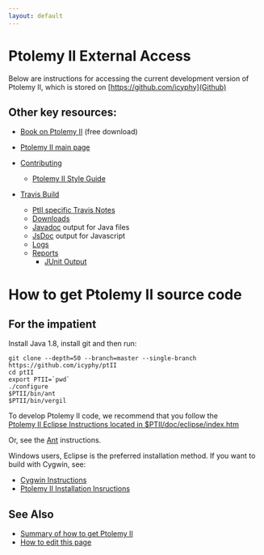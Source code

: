 ```yaml
---
layout: default
---
```

# Ptolemy II External Access
Below are instructions for accessing the current development version of Ptolemy II, which is stored on [https://github.com/icyphy](Github)

## Other key resources:

* [Book on Ptolemy II](https://ptolemy.berkeley.edu/systems) (free download)
* [Ptolemy II main page](https://ptolemy.berkeley.edu/ptolemyII)
* [Contributing](https://github.com/icyphy/ptII/blob/master/CONTRIBUTING.md)
  * [Ptolemy II Style Guide](https://www2.eecs.berkeley.edu/Pubs/TechRpts/2014/EECS-2014-164.html)

* [Travis Build](https://travis-ci.org/icyphy/ptII)
  * [PtII specific Travis Notes](https://wiki.eecs.berkeley.edu/ptexternal/Main/Travis) 
  * [Downloads](downloads/index.html)
  * [Javadoc](https://icyphy.github.io/ptII-test/doc/codeDoc/) output for Java files
  * [JsDoc](https://icyphy.github.io/ptII-test/doc/codeDoc/js/index.html) output for Javascript
  * [Logs](https://icyphy.github.io/ptII-test/logs/index.html)
  * [Reports](https://icyphy.github.io/ptII-test/reports/index.html)
    * [JUnit Output](https://icyphy.github.io/ptII-test/reports/junit/html/index.html)


# How to get Ptolemy II source code
## For the impatient

Install Java 1.8, install git and then run:

```
git clone --depth=50 --branch=master --single-branch https://github.com/icyphy/ptII
cd ptII
export PTII=`pwd`
./configure
$PTII/bin/ant
$PTII/bin/vergil
```

To develop Ptolemy II code, we recommend that you follow the  
[Ptolemy II Eclipse Instructions located in $PTII/doc/eclipse/index.htm](https://cdn.rawgit.com/icyphy/ptII/d3d13556/doc/eclipse/index.htm)

Or, see the [Ant](https://cdn.rawgit.com/icyphy/ptII/0e6c0a96/doc/coding/ant.htm) instructions.

Windows users, Eclipse is the preferred installation method.  If you want to build with Cygwin, see:

* [Cygwin Instructions](https://ptolemy.berkeley.edu/ptolemyII/ptIIlatest/cygwin.htm)
* [Ptolemy II Installation Insructions](https://ptolemy.berkeley.edu/ptolemyII/ptIIlatest/ptII/doc/install.htm)

## See Also
* [Summary of how to get Ptolemy II](summaryOfHowToGetPtII.html)
* [How to edit this page](edit.html)
